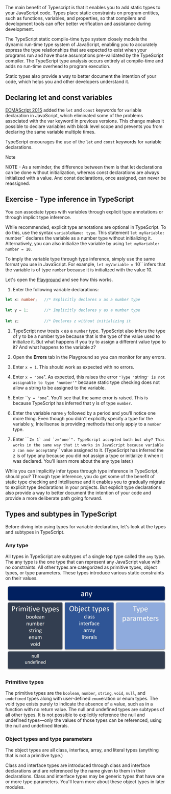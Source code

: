 The main benefit of Typescript is that it enables you to add static types to your JavaScript code. Types place static constraints on program entities, such as functions, variables, and properties, so that compilers and development tools can offer better verification and assistance during development.

The TypeScript static compile-time type system closely models the dynamic run-time type system of JavaScript, enabling you  to accurately express the type relationships that are expected to exist when your programs run and have those assumptions pre-validated by the TypeScript compiler. The TypeScript type analysis occurs entirely at compile-time and adds no run-time overhead to program execution.

Static types also provide a way to better document the intention of your code, which helps you and other developers understand it.

## Declaring let and const variables

[ECMAScript 2015](https://www.ecma-international.org/ecma-262/6.0/) added the `let` and `const` keywords for `var`iable declaration in JavaScript, which eliminated some of the problems associated with the var keyword in previous versions. This change makes it possible to declare variables with block level scope and prevents you from declaring the same variable multiple times.

TypeScript encourages the use of the `let` and `const` keywords for variable declarations.

> [!NOTE]
> NOTE - As a reminder, the difference between them is that let declarations can be done without initialization, whereas const declarations are always initialized with a value. And const declarations, once assigned, can never be reassigned.

## Exercise - Type inference in TypeScript

You can associate types with variables through explicit type annotations or through implicit type inference.

While recommended, explicit type annotations are optional in TypeScript. To do this, use the syntax `variableName: type`. This statement `let myVariable: `number`` declares the variable as a number type without initializing it. Alternatively, you can also initialize the variable by using  `let myVariable: number = 10`.

To imply the variable type through type inference, simply use the same format you use in JavaScript. For example, `let myVariable = `10``  infers that the variable is of type `number` because it is initialized with the value 10.

Let's open the [Playground](https://www.typescriptlang.org/play) and see how this works.

1. Enter the following variable declarations:

```typescript
let x: number;   //* Explicitly declares x as a number type

let y = 1;       //* Implicitly declares y as a number type

let z;           //* Declares z without initializing it

```

1. T`y`peScript now treats `x` as a ``number`` type. TypeScript also infers the type of y to be a number type because that is the type of the value used to initiali`z`e it. But what happens if you try to assign a different value type to it? And what happens to the variable z?

1. Open the **Errors** tab in the Playground so you can monitor for any errors.

1. Enter `x = 1`. This should work as expected with no errors.

1. Enter `x = "one`". As expected, this raises the error `"Type '`string`' is not assignable to type 'number'"` because static type checking does not allow a string to be assigned to the variable.

1. Enter ``y` = "one`". You'll see that the same error is raised. This is because TypeScript has inferred that y is of type `number`.

1. Enter the variable name ``y`` followed by a period and you'll notice one more thing. Even though you didn't explicitly specify a type for the variable y, Intellisense is providing methods that only apply to a `number` type.

1. Enter ```z`` = 1` and `z="one`". TypeScript accepted both but why? This works in the same way that it works in JavaScript because variable z can now accept ``any`` value assigned to it. (TypeScript has inferred the z is of type any because you did not assign a type or initialize it when it was declared. You'll learn more about the any type later.)

While you can implicitly infer types through type inference in TypeScript, should you? Through type inference, you do get some of the benefit of static type checking and Intellisense and it enables you to gradually migrate to explicit type declarations in your projects. But explicit type declarations also provide a way to better document the intention of your code and provide a more deliberate path going forward.

## Types and subtypes in TypeScript

Before diving into using types for variable declaration, let's look at the types and subtypes in TypeScript.

### Any type

All types in TypeScript are subtypes of a single top type called the ``any`` type. The any type is the one type that can represent any JavaScript value with no constraints. All other types are categorized as primitive types, object types, or type parameters. These types introduce various static constraints on their values.

![The TypeScript type hierarchy, with any s the top type, and primitive types (boolean, number, string, enum, void), object types (class, interface, array, and literals), and type parameters as subtypes. The primitive types null and undefined are subtypes of all other types.](../media/m02_types.jpg)


### Primitive types

The primitive types are the `boolean`, `number`, `string`, ``void``, ````null````, and ````undefined```` types along with user-defined `enum`eration or enum types. The void type exists purely to indicate the absence of a value, such as in a function with no return value. The null and undefined types are subtypes of all other types. It is not possible to explicitly reference the null and undefined types—only the values of those types can be referenced, using the null and undefined literals.

### Object types and type parameters

The object types are all class, interface, array, and literal types (anything that is not a primitive type.)

Class and interface types are introduced through class and interface declarations and are referenced by the name given to them in their declarations. Class and interface types may be generic types that have one or more type parameters. You'll learn more about these object types in later modules.

